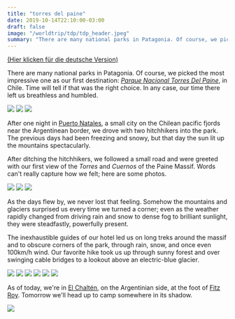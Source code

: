 ```yaml
---
title: "torres del paine"
date: 2019-10-14T22:10:00-03:00
draft: false
image: "/worldtrip/tdp/tdp_header.jpeg"
summary: "There are many national parks in Patagonia. Of course, we picked the most impressive one as our first destination."
---
```


[(Hier klicken für die deutsche Version)](/worldtrip/de/20191014_tdp)

There are many national parks in Patagonia. Of course, we picked the most impressive one as our first destination: [*Parque Nacional Torres Del Paine*](https://en.wikipedia.org/wiki/Torres_del_Paine_National_Park), in Chile. Time will tell if that was the right choice. In any case, our time there left us breathless and humbled.

![](/worldtrip/tdp/tdp_1.jpeg)
![](/worldtrip/tdp/tdp_2.jpeg)
![](/worldtrip/tdp/tdp_3.jpeg)

After one night in [Puerto Natales](https://en.wikipedia.org/wiki/Puerto_Natales), a small city on the Chilean pacific fjords near the Argentinean border, we drove with two hitchhikers into the park. The previous days had been freezing and snowy, but that day the sun lit up the mountains spectacularly.

After ditching the hitchhikers, we followed a small road and were greeted with our first view of the *Torres* and *Cuernos* of the Paine Massif. Words can't really capture how we felt; here are some photos.

![](/worldtrip/tdp/tdp_4.jpeg)
![](/worldtrip/tdp/tdp_5.jpeg)
![](/worldtrip/tdp/tdp_6.jpeg)

As the days flew by, we never lost that feeling. Somehow the mountains and glaciers surprised us every time we turned a corner; even as the weather rapidly changed from driving rain and snow to dense fog to brilliant sunlight, they were steadfastly, powerfully present.

The inexhaustible guides of our hotel led us on long treks around the massif and to obscure corners of the park, through rain, snow, and once even 100km/h wind. Our favorite hike took us up through sunny forest and over swinging cable bridges to a lookout above an electric-blue glacier.

![](/worldtrip/tdp/tdp_7.jpeg)
![](/worldtrip/tdp/tdp_8.jpeg)
![](/worldtrip/tdp/tdp_9.jpeg)
![](/worldtrip/tdp/tdp_10.jpeg)
![](/worldtrip/tdp/tdp_11.jpeg)
![](/worldtrip/tdp/tdp_12.jpeg)

As of today, we're in [El Chaltén](https://en.wikipedia.org/wiki/El_Chaltén), on the Argentinian side, at the foot of [Fitz Roy](https://en.wikipedia.org/wiki/Fitz_Roy). Tomorrow we'll head up to camp somewhere in its shadow.

![](/worldtrip/tdp/tdp_13.jpeg)
